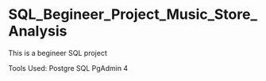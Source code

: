 # SQL_Begineer_Project_Music_Store_Analysis

This is a begineer SQL project 

Tools Used:
  Postgre SQL
  PgAdmin 4
  

